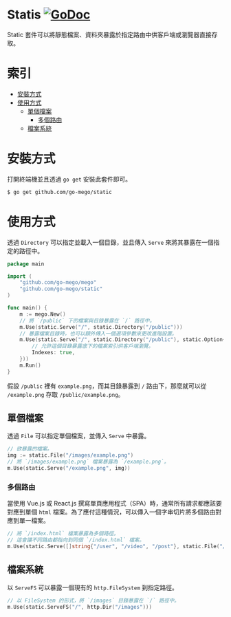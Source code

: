 # Statis [![GoDoc](https://godoc.org/github.com/go-mego/static?status.svg)](https://godoc.org/github.com/go-mego/static)

Static 套件可以將靜態檔案、資料夾暴露於指定路由中供客戶端或瀏覽器直接存取。

# 索引

* [安裝方式](#安裝方式)
* [使用方式](#使用方式)
    * [單個檔案](#單個檔案)
        * [多個路由](#多個路由)
    * [檔案系統](#檔案系統)

# 安裝方式

打開終端機並且透過 `go get` 安裝此套件即可。

```bash
$ go get github.com/go-mego/static
```

# 使用方式

透過 `Directory` 可以指定並載入一個目錄，並且傳入 `Serve` 來將其暴露在一個指定的路徑中。

```go
package main

import (
	"github.com/go-mego/mego"
	"github.com/go-mego/static"
)

func main() {
	m := mego.New()
	// 將 `/public` 下的檔案與目錄暴露在 `/` 路徑中。
	m.Use(static.Serve("/", static.Directory("/public")))
	// 暴露檔案目錄時，也可以額外傳入一個選項參數來更改進階設置。
	m.Use(static.Serve("/", static.Directory("/public"), static.Option{
		// 允許這個目錄暴露底下的檔案索引供客戶端瀏覽。
		Indexes: true,
	}))
	m.Run()
}
```

假設 `/public` 裡有 `example.png`，而其目錄暴露到 `/` 路由下，那麼就可以從 `/example.png` 存取 `/public/example.png`。

## 單個檔案

透過 `File` 可以指定單個檔案，並傳入 `Serve` 中暴露。

```go
// 欲暴露的檔案。
img := static.File("/images/example.png")
// 將 `/images/example.png` 檔案暴露為 `/example.png`。
m.Use(static.Serve("/example.png", img))
```

### 多個路由

當使用 Vue.js 或 React.js 撰寫單頁應用程式（SPA）時，通常所有請求都應該要對應到單個 `html` 檔案。為了應付這種情況，可以傳入一個字串切片將多個路由對應到單一檔案。

```go
// 將 `/index.html` 檔案暴露為多個路徑。
// 這會讓不同路由都指向到同個 `/index.html` 檔案。
m.Use(static.Serve([]string{"/user", "/video", "/post"}, static.File("/index.html")))
```

## 檔案系統

以 `ServeFS` 可以暴露一個現有的 `http.FileSystem` 到指定路徑。

```go
// 以 FileSystem 的形式，將 `/images` 目錄暴露在 `/` 路徑中。
m.Use(static.ServeFS("/", http.Dir("/images")))
```